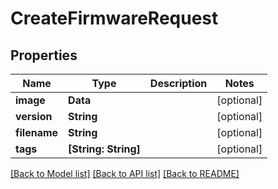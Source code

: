 # CreateFirmwareRequest

## Properties
Name | Type | Description | Notes
------------ | ------------- | ------------- | -------------
**image** | **Data** |  | [optional] 
**version** | **String** |  | [optional] 
**filename** | **String** |  | [optional] 
**tags** | **[String: String]** |  | [optional] 

[[Back to Model list]](../README.md#documentation-for-models) [[Back to API list]](../README.md#documentation-for-api-endpoints) [[Back to README]](../README.md)


